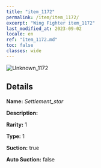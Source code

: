 ```yaml
---
title: "item_1172"
permalink: /item/item_1172/
excerpt: "Wing Fighter item_1172"
last_modified_at: 2023-09-02
locale: en
ref: "item_1172.md"
toc: false
classes: wide
---
```



 ![Unknown_1172](/images/item/Settlement_star_p.png)



## Details

 **Name:** *Settlement_star* 

 **Description:** 

 **Rarity:** 1 

 **Type:** 1 

 **Suction:** true 

 **Auto Suction:** false 


